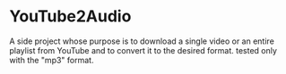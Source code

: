 # YouTube2Audio
A side project whose purpose is to download a single video or an entire playlist from YouTube and to convert it to the desired format.
tested only with the "mp3" format. 
